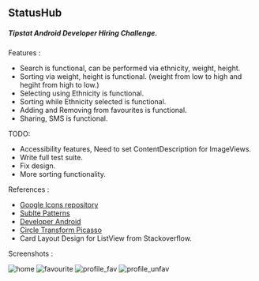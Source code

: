 ## StatusHub

##### Tipstat Android Developer Hiring Challenge.

Features : 

* Search is functional, can be performed via ethnicity, weight, height.
* Sorting via weight, height is functional. (weight from low to high and hegiht from high to low.)
* Selecting using Ethnicity is functional.
* Sorting while Ethnicity selected is functional.
* Adding and Removing from favourites is functional.
* Sharing, SMS is functional.


TODO:  

* Accessibility features, Need to set ContentDescription for ImageViews.
* Write full test suite.
* Fix design.
* More sorting functionality.

References :
* [Google Icons repository]
* [Sublte Patterns]
* [Developer Android]
* [Circle Transform Picasso]
* Card Layout Design for ListView from Stackoverflow.

Screenshots :

![home][home_img]
![favourite][fav]
![profile_fav][prof_fav]
![profile_unfav][prof_unfav]

[Google Icons repository]: <https://www.google.com/design/icons/index.html>
[Sublte Patterns]: <http://subtlepatterns.com/dark-embroidery/>
[Developer Android]: <http://developer.android.com/>
[Circle Transform Picasso]: <http://stackoverflow.com/a/26112408>
[home_img]: <https://gitlab.com/devlud/StatusHub/blob/master/screenshots/home.png>
[fav]: <https://gitlab.com/devlud/StatusHub/blob/master/screenshots/fav.png>
[prof_fav]: <https://gitlab.com/devlud/StatusHub/blob/master/screenshots/profile_fav.png>
[prof_unfav]: <https://gitlab.com/devlud/StatusHub/blob/master/screenshots/profile_unfav.png>


